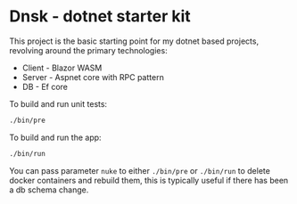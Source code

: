 Dnsk - dotnet starter kit
=========================

This project is the basic starting point for my dotnet based projects, 
revolving around the primary technologies:

* Client - Blazor WASM
* Server - Aspnet core with RPC pattern
* DB - Ef core


To build and run unit tests:
```bash
./bin/pre
```
To build and run the app:
```bash
./bin/run
```
You can pass parameter `nuke` to either `./bin/pre` or `./bin/run` to delete
docker containers and rebuild them, this is typically useful if there has been a db schema change.
